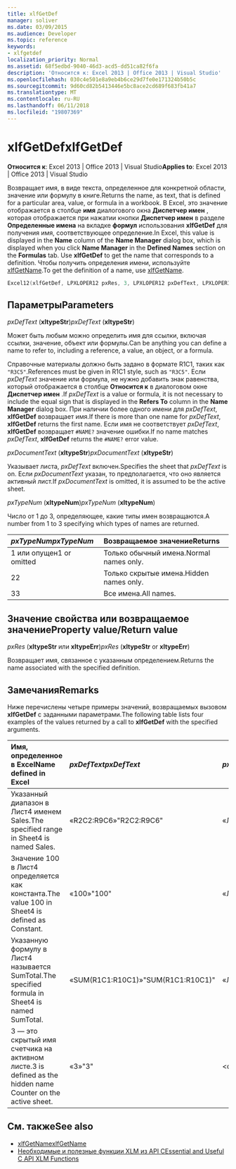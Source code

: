 ```yaml
---
title: xlfGetDef
manager: soliver
ms.date: 03/09/2015
ms.audience: Developer
ms.topic: reference
keywords:
- xlfgetdef
localization_priority: Normal
ms.assetid: 68f5edbd-9040-46d3-acd5-dd51ca82f6fa
description: 'Относится к: Excel 2013 | Office 2013 | Visual Studio'
ms.openlocfilehash: 030c4e501e8a9eb4b6ce29d7fe0e171324b50b5c
ms.sourcegitcommit: 9d60cd82b5413446e5bc8ace2cd689f683fb41a7
ms.translationtype: MT
ms.contentlocale: ru-RU
ms.lasthandoff: 06/11/2018
ms.locfileid: "19807369"
---
```

# <a name="xlfgetdef"></a><span data-ttu-id="029c8-104">xlfGetDef</span><span class="sxs-lookup"><span data-stu-id="029c8-104">xlfGetDef</span></span>

<span data-ttu-id="029c8-105">**Относится к**: Excel 2013 | Office 2013 | Visual Studio</span><span class="sxs-lookup"><span data-stu-id="029c8-105">**Applies to**: Excel 2013 | Office 2013 | Visual Studio</span></span> 
  
<span data-ttu-id="029c8-106">Возвращает имя, в виде текста, определенное для конкретной области, значение или формулу в книге.</span><span class="sxs-lookup"><span data-stu-id="029c8-106">Returns the name, as text, that is defined for a particular area, value, or formula in a workbook.</span></span> <span data-ttu-id="029c8-107">В Excel, это значение отображается в столбце **имя** диалогового окна **Диспетчер имен** , которая отображается при нажатии кнопки **Диспетчер имен** в разделе **Определенные имена** на вкладке **формул** использования **xlfGetDef** для получения имя, соответствующее определение.</span><span class="sxs-lookup"><span data-stu-id="029c8-107">In Excel, this value is displayed in the **Name** column of the **Name Manager** dialog box, which is displayed when you click **Name Manager** in the **Defined Names** section on the **Formulas** tab. Use **xlfGetDef** to get the name that corresponds to a definition.</span></span> <span data-ttu-id="029c8-108">Чтобы получить определения имени, используйте [xlfGetName](xlfgetname.md).</span><span class="sxs-lookup"><span data-stu-id="029c8-108">To get the definition of a name, use [xlfGetName](xlfgetname.md).</span></span>
  
```cpp
Excel12(xlfGetDef, LPXLOPER12 pxRes, 3, LPXLOPER12 pxDefText, LPXLOPER12 pxDocumentText, LPXLOPER12 pxTypeNum);
```

## <a name="parameters"></a><span data-ttu-id="029c8-109">Параметры</span><span class="sxs-lookup"><span data-stu-id="029c8-109">Parameters</span></span>

<span data-ttu-id="029c8-110">_pxDefText_ (**xltypeStr**)</span><span class="sxs-lookup"><span data-stu-id="029c8-110">_pxDefText_ (**xltypeStr**)</span></span>
  
<span data-ttu-id="029c8-111">Может быть любым можно определить имя для ссылки, включая ссылки, значение, объект или формулы.</span><span class="sxs-lookup"><span data-stu-id="029c8-111">Can be anything you can define a name to refer to, including a reference, a value, an object, or a formula.</span></span>
  
<span data-ttu-id="029c8-112">Справочные материалы должно быть задано в формате R1C1, таких как `"R3C5"`.</span><span class="sxs-lookup"><span data-stu-id="029c8-112">References must be given in R1C1 style, such as  `"R3C5"`.</span></span> <span data-ttu-id="029c8-113">Если _pxDefText_ значение или формула, не нужно добавить знак равенства, который отображается в столбце **Относится к** в диалоговом окне **Диспетчер имен** .</span><span class="sxs-lookup"><span data-stu-id="029c8-113">If  _pxDefText_ is a value or formula, it is not necessary to include the equal sign that is displayed in the **Refers To** column in the **Name Manager** dialog box.</span></span> <span data-ttu-id="029c8-114">При наличии более одного имени для _pxDefText_, **xlfGetDef** возвращает имя.</span><span class="sxs-lookup"><span data-stu-id="029c8-114">If there is more than one name for  _pxDefText_, **xlfGetDef** returns the first name.</span></span> <span data-ttu-id="029c8-115">Если имя не соответствует _pxDefText_, **xlfGetDef** возвращает `#NAME?` значение ошибки.</span><span class="sxs-lookup"><span data-stu-id="029c8-115">If no name matches  _pxDefText_, **xlfGetDef** returns the  `#NAME?` error value.</span></span> 
  
<span data-ttu-id="029c8-116">_pxDocumentText_ (**xltypeStr**)</span><span class="sxs-lookup"><span data-stu-id="029c8-116">_pxDocumentText_ (**xltypeStr**)</span></span>
  
<span data-ttu-id="029c8-117">Указывает листа, _pxDefText_ включен.</span><span class="sxs-lookup"><span data-stu-id="029c8-117">Specifies the sheet that  _pxDefText_ is on.</span></span> <span data-ttu-id="029c8-118">Если _pxDocumentText_ указан, то предполагается, что оно является активный лист.</span><span class="sxs-lookup"><span data-stu-id="029c8-118">If  _pxDocumentText_ is omitted, it is assumed to be the active sheet.</span></span> 
  
<span data-ttu-id="029c8-119">_pxTypeNum_ (**xltypeNum**)</span><span class="sxs-lookup"><span data-stu-id="029c8-119">_pxTypeNum_ (**xltypeNum**)</span></span>
  
<span data-ttu-id="029c8-120">Число от 1 до 3, определяющее, какие типы имен возвращаются.</span><span class="sxs-lookup"><span data-stu-id="029c8-120">A number from 1 to 3 specifying which types of names are returned.</span></span>
  
|<span data-ttu-id="029c8-121">**_pxTypeNum_**</span><span class="sxs-lookup"><span data-stu-id="029c8-121">**_pxTypeNum_**</span></span>|<span data-ttu-id="029c8-122">**Возвращаемое значение**</span><span class="sxs-lookup"><span data-stu-id="029c8-122">**Returns**</span></span>|
|:-----|:-----|
|<span data-ttu-id="029c8-123">1 или опущен</span><span class="sxs-lookup"><span data-stu-id="029c8-123">1 or omitted</span></span>  <br/> |<span data-ttu-id="029c8-124">Только обычный имена.</span><span class="sxs-lookup"><span data-stu-id="029c8-124">Normal names only.</span></span>  <br/> |
|<span data-ttu-id="029c8-125">2</span><span class="sxs-lookup"><span data-stu-id="029c8-125">2</span></span>  <br/> |<span data-ttu-id="029c8-126">Только скрытые имена.</span><span class="sxs-lookup"><span data-stu-id="029c8-126">Hidden names only.</span></span>  <br/> |
|<span data-ttu-id="029c8-127">3</span><span class="sxs-lookup"><span data-stu-id="029c8-127">3</span></span>  <br/> |<span data-ttu-id="029c8-128">Все имена.</span><span class="sxs-lookup"><span data-stu-id="029c8-128">All names.</span></span>  <br/> |
   
## <a name="property-valuereturn-value"></a><span data-ttu-id="029c8-129">Значение свойства или возвращаемое значение</span><span class="sxs-lookup"><span data-stu-id="029c8-129">Property value/Return value</span></span>

 <span data-ttu-id="029c8-130">_pxRes_ (**xltypeStr** или **xltypeErr**)</span><span class="sxs-lookup"><span data-stu-id="029c8-130">_pxRes_ (**xltypeStr** or **xltypeErr**)</span></span>
  
<span data-ttu-id="029c8-131">Возвращает имя, связанное с указанным определением.</span><span class="sxs-lookup"><span data-stu-id="029c8-131">Returns the name associated with the specified definition.</span></span>
  
## <a name="remarks"></a><span data-ttu-id="029c8-132">Замечания</span><span class="sxs-lookup"><span data-stu-id="029c8-132">Remarks</span></span>

<span data-ttu-id="029c8-133">Ниже перечислены четыре примеры значений, возвращаемых вызовом **xlfGetDef** с заданными параметрами.</span><span class="sxs-lookup"><span data-stu-id="029c8-133">The following table lists four examples of the values returned by a call to **xlfGetDef** with the specified arguments.</span></span> 
  
|<span data-ttu-id="029c8-134">**Имя, определенное в Excel**</span><span class="sxs-lookup"><span data-stu-id="029c8-134">**Name defined in Excel**</span></span>|<span data-ttu-id="029c8-135">**_pxDefText_**</span><span class="sxs-lookup"><span data-stu-id="029c8-135">**_pxDefText_**</span></span>|<span data-ttu-id="029c8-136">**_pxDocumentText_**</span><span class="sxs-lookup"><span data-stu-id="029c8-136">**_pxDocumentText_**</span></span>|<span data-ttu-id="029c8-137">**_pxTypeNum_**</span><span class="sxs-lookup"><span data-stu-id="029c8-137">**_pxTypeNum_**</span></span>|<span data-ttu-id="029c8-138">**Возвращаемое значение**</span><span class="sxs-lookup"><span data-stu-id="029c8-138">**Value Returned**</span></span>|
|:-----|:-----|:-----|:-----|:-----|
|<span data-ttu-id="029c8-139">Указанный диапазон в Лист4 именем Sales.</span><span class="sxs-lookup"><span data-stu-id="029c8-139">The specified range in Sheet4 is named Sales.</span></span>  <br/> |<span data-ttu-id="029c8-140">«R2C2:R9C6»</span><span class="sxs-lookup"><span data-stu-id="029c8-140">"R2C2:R9C6"</span></span>  <br/> |<span data-ttu-id="029c8-141">«Лист4»</span><span class="sxs-lookup"><span data-stu-id="029c8-141">"Sheet4"</span></span>  <br/> |<span data-ttu-id="029c8-142">\<опускается, если\></span><span class="sxs-lookup"><span data-stu-id="029c8-142">\<omitted\></span></span>  <br/> |<span data-ttu-id="029c8-143">«Продажи»</span><span class="sxs-lookup"><span data-stu-id="029c8-143">"Sales"</span></span>  <br/> |
|<span data-ttu-id="029c8-144">Значение 100 в Лист4 определяется как константа.</span><span class="sxs-lookup"><span data-stu-id="029c8-144">The value 100 in Sheet4 is defined as Constant.</span></span>  <br/> |<span data-ttu-id="029c8-145">«100»</span><span class="sxs-lookup"><span data-stu-id="029c8-145">"100"</span></span>  <br/> |<span data-ttu-id="029c8-146">«Лист4»</span><span class="sxs-lookup"><span data-stu-id="029c8-146">"Sheet4"</span></span>  <br/> |<span data-ttu-id="029c8-147">\<опускается, если\></span><span class="sxs-lookup"><span data-stu-id="029c8-147">\<omitted\></span></span>  <br/> |<span data-ttu-id="029c8-148">«Константу»</span><span class="sxs-lookup"><span data-stu-id="029c8-148">"Constant"</span></span>  <br/> |
|<span data-ttu-id="029c8-149">Указанную формулу в Лист4 называется SumTotal.</span><span class="sxs-lookup"><span data-stu-id="029c8-149">The specified formula in Sheet4 is named SumTotal.</span></span>  <br/> |<span data-ttu-id="029c8-150">«SUM(R1C1:R10C1)»</span><span class="sxs-lookup"><span data-stu-id="029c8-150">"SUM(R1C1:R10C1)"</span></span>  <br/> |<span data-ttu-id="029c8-151">«Лист4»</span><span class="sxs-lookup"><span data-stu-id="029c8-151">"Sheet4"</span></span>  <br/> |<span data-ttu-id="029c8-152">\<опускается, если\></span><span class="sxs-lookup"><span data-stu-id="029c8-152">\<omitted\></span></span>  <br/> |<span data-ttu-id="029c8-153">«SumTotal»</span><span class="sxs-lookup"><span data-stu-id="029c8-153">"SumTotal"</span></span>  <br/> |
|<span data-ttu-id="029c8-154">3 — это скрытый имя счетчика на активном листе.</span><span class="sxs-lookup"><span data-stu-id="029c8-154">3 is defined as the hidden name Counter on the active sheet.</span></span>  <br/> |<span data-ttu-id="029c8-155">«3»</span><span class="sxs-lookup"><span data-stu-id="029c8-155">"3"</span></span>  <br/> |<span data-ttu-id="029c8-156">\<опускается, если\></span><span class="sxs-lookup"><span data-stu-id="029c8-156">\<omitted\></span></span>  <br/> |<span data-ttu-id="029c8-157">2</span><span class="sxs-lookup"><span data-stu-id="029c8-157">2</span></span>  <br/> |<span data-ttu-id="029c8-158">«Счетчик»</span><span class="sxs-lookup"><span data-stu-id="029c8-158">"Counter"</span></span>  <br/> |
   
## <a name="see-also"></a><span data-ttu-id="029c8-159">См. также</span><span class="sxs-lookup"><span data-stu-id="029c8-159">See also</span></span>

- [<span data-ttu-id="029c8-160">xlfGetName</span><span class="sxs-lookup"><span data-stu-id="029c8-160">xlfGetName</span></span>](xlfgetname.md)
- [<span data-ttu-id="029c8-161">Необходимые и полезные функции XLM из API C</span><span class="sxs-lookup"><span data-stu-id="029c8-161">Essential and Useful C API XLM Functions</span></span>](essential-and-useful-c-api-xlm-functions.md)

